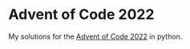 # Advent of Code 2022

My solutions for the [Advent of Code 2022](https://adventofcode.com/) in python.